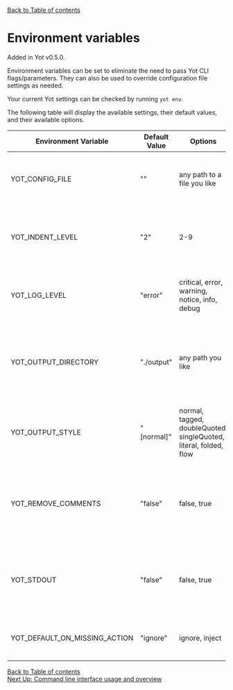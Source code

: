 [Back to Table of contents](../index.md)  

# Environment variables

Added in Yot v0.5.0.

Environment variables can be set to eliminate the need to pass Yot CLI flags/parameters.  They can also be used to override configuration file settings as needed.

Your current Yot settings can be checked by running `yot env`.

The following table will display the available settings, their default values, and their available options.

| Environment Variable | Default Value | Options | Description |
| --- | --- | --- | --- |
| YOT_CONFIG_FILE | "" | any path to a file you like | Yot configuration file location. Corresponds to the `--config` CLI parameter. |
| YOT_INDENT_LEVEL | "2" | 2-9 | How much to indent the new YAML.  Corresponds to the `-I` or `--indent-level` CLI parameter. |
| YOT_LOG_LEVEL | "error" | critical, error, warning, notice, info, debug | What log level to run with.  Corresponds to the `-v` or `--log-level` CLI parameter. |
| YOT_OUTPUT_DIRECTORY | "./output" | any path you like | Path where you would like the new YAML files to be output. Corresponds to the `-o` or `--output-directory` CLI parameter. |
| YOT_OUTPUT_STYLE | "[normal]" | normal, tagged, doubleQuoted, singleQuoted, literal, folded, flow | Style of the new YAML file output. Corresponds to the `-S` or `--output-style` CLI parameter. |
| YOT_REMOVE_COMMENTS | "false" | false, true | Removes existing comments prior to performing overlays.  Corresponds to the `--remove-comments` CLI parameter. |
| YOT_STDOUT | "false" | false, true | Whether or not to output to `stdout`/standard out.  Corresponds to the `-s` or `--stdout` CLI parameter. |
| YOT_DEFAULT_ON_MISSING_ACTION | "ignore" | ignore, inject | Sets the default `onMissing` action, which is defaulted to `ignore`. |


[Back to Table of contents](../index.md)  
[Next Up: Command line interface usage and overview](commandUsage.md)